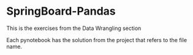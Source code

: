 # SpringBoard-Pandas

This is the exercises from the Data Wrangling section

Each pynotebook has the solution from the project that refers to the file name.

